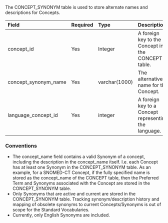 The CONCEPT_SYNONYM table is used to store alternate names and descriptions for Concepts. 

Field|Required|Type|Description|
:---------------------|:---------|:------------|:------------------------
|concept_id|Yes|Integer|A foreign key to the Concept in the CONCEPT table.|
|concept_synonym_name|Yes|varchar(1000)|The alternative name for the Concept.|
|language_concept_id|Yes|integer|A foreign key to a Concept representing the language.|

### Conventions

  * The concept_name field contains a valid Synonym of a concept, including the description in the concept_name itself. I.e. each Concept has at least one Synonym in the CONCEPT_SYNONYM table. As an example, for a SNOMED-CT Concept, if the fully specified name is stored as the concept_name of the CONCEPT table, then the Preferred Term and Synonyms associated with the Concept are stored in the CONCEPT_SYNONYM table. 
  * Only Synonyms that are active and current are stored in the CONCEPT_SYNONYM table. Tracking synonym/description history and mapping of obsolete synonyms to current Concepts/Synonyms is out of scope for the Standard Vocabularies.
  * Currently, only English Synonyms are included.
